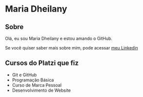 # Maria Dheilany

## Sobre

Olá, eu sou Maria Dheilany e estou amando o GitHub.

Se você quiser saber mais sobre mim, pode acessar [meu Linkedin](https://www.linkedin.com/in/maria-dheilany-lima-820137160/)

## Cursos do Platzi que fiz

- Git e GitHub
- Programação Básica
- Curso de Marca Pessoal
- Desenvolvimento de Website
